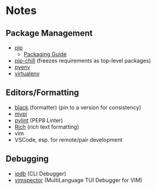 # Notes
## Package Management
- [pip](https://pypi.org/project/pip/)
  - [Packaging Guide](https://packaging.python.org/)
- [pip-chill](https://pypi.org/project/pip-chill/) (freezes requirements as top-level packages)
- [pyenv](https://github.com/pyenv/pyenv)
- [virtualenv](https://pypi.org/project/virtualenv/)
## Editors/Formatting
- [black](https://pypi.org/project/black/) (formatter) (pin to a version for consistency)
- [mypi](https://github.com/sujaymansingh/mypi)
- [pylint](https://pypi.org/project/pylint/) (PEP8 Linter)
- [Rich](https://github.com/willmcgugan/rich) (rich text formatting)
- vim
- VSCode, esp. for remote/pair development
## Debugging
- [ipdb](https://github.com/gotcha/ipdb) (CLI Debugger)
- [vimspector](https://github.com/puremourning/vimspector) (MultiLanguage TUI Debugger for VIM)
